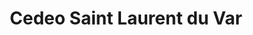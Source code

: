 ---
title: "Cedeo Saint Laurent du Var"
url: /saint-laurent-du-var/cedeo-saint-laurent-du-var/
shop: Badezimmer
---